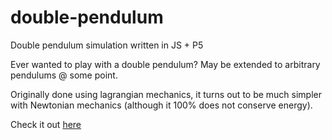 # double-pendulum
Double pendulum simulation written in JS + P5

Ever wanted to play with a double pendulum? May be extended to arbitrary pendulums @ some point.

Originally done using lagrangian mechanics, it turns out to be much simpler with Newtonian mechanics (although it 100% does not conserve energy).

Check it out [here](http://jamiejquinn.com/double-pendulum/)
